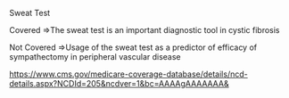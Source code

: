 Sweat Test

Covered
=>The sweat test is an important diagnostic tool in cystic fibrosis

Not Covered
=>Usage of the sweat test as a predictor of efficacy of sympathectomy in peripheral vascular disease

https://www.cms.gov/medicare-coverage-database/details/ncd-details.aspx?NCDId=205&ncdver=1&bc=AAAAgAAAAAAA&
